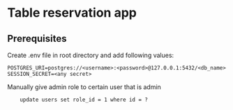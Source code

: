 # Table reservation app

## Prerequisites

Create .env file in root directory and add following values:
```dotenv
POSTGRES_URI=postgres://<username>:<password>@127.0.0.1:5432/<db_name>
SESSION_SECRET=<any secret>
```

Manually give admin role to certain user that is admin
```postgresql
    update users set role_id = 1 where id = ?
```

